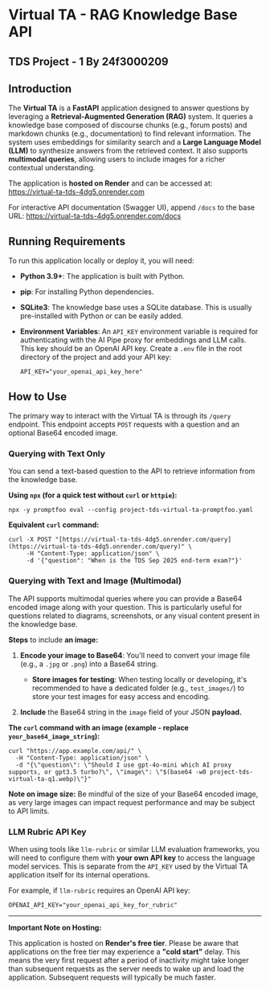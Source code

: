 # Virtual TA - RAG Knowledge Base API
## TDS Project - 1 By 24f3000209

## Introduction

The **Virtual TA** is a **FastAPI** application designed to answer questions by leveraging a **Retrieval-Augmented Generation (RAG)** system. It queries a knowledge base composed of discourse chunks (e.g., forum posts) and markdown chunks (e.g., documentation) to find relevant information. The system uses embeddings for similarity search and a **Large Language Model (LLM)** to synthesize answers from the retrieved context. It also supports **multimodal queries**, allowing users to include images for a richer contextual understanding.

The application is **hosted on Render** and can be accessed at: <https://virtual-ta-tds-4dg5.onrender.com>

For interactive API documentation (Swagger UI), append `/docs` to the base URL: <https://virtual-ta-tds-4dg5.onrender.com/docs>

## Running Requirements

To run this application locally or deploy it, you will need:

* **Python 3.9+**: The application is built with Python.

* **pip**: For installing Python dependencies.

* **SQLite3**: The knowledge base uses a SQLite database. This is usually pre-installed with Python or can be easily added.

* **Environment Variables**: An `API_KEY` environment variable is required for authenticating with the AI Pipe proxy for embeddings and LLM calls. This key should be an OpenAI API key. Create a `.env` file in the root directory of the project and add your API key:

  ```
  API_KEY="your_openai_api_key_here"
  ```

## How to Use

The primary way to interact with the Virtual TA is through its `/query` endpoint. This endpoint accepts `POST` requests with a question and an optional Base64 encoded image.

### Querying with Text Only

You can send a text-based question to the API to retrieve information from the knowledge base.

**Using `npx` (for a quick test without `curl` or `httpie`):**

```
npx -y promptfoo eval --config project-tds-virtual-ta-promptfoo.yaml
```

**Equivalent `curl` command:**

```
curl -X POST "[https://virtual-ta-tds-4dg5.onrender.com/query](https://virtual-ta-tds-4dg5.onrender.com/query)" \
     -H "Content-Type: application/json" \
     -d '{"question": "When is the TDS Sep 2025 end-term exam?"}'
```

### Querying with Text and Image (Multimodal)

The API supports multimodal queries where you can provide a Base64 encoded image along with your question. This is particularly useful for questions related to diagrams, screenshots, or any visual content present in the knowledge base.

**Steps** to include **an image:**

1. **Encode your image to Base64**: You'll need to convert your image file (e.g., a `.jpg` or `.png`) into a Base64 string.

   * **Store images for testing**: When testing locally or developing, it's recommended to have a dedicated folder (e.g., `test_images/`) to store your test images for easy access and encoding.

2. **Include** the Base64 string in the `image` field of your JSON **payload.**


**The `curl` command with an image (example - replace `your_base64_image_string`):**

```
curl "https://app.example.com/api/" \
  -H "Content-Type: application/json" \
  -d "{\"question\": \"Should I use gpt-4o-mini which AI proxy supports, or gpt3.5 turbo?\", \"image\": \"$(base64 -w0 project-tds-virtual-ta-q1.webp)\"}"

```

**Note on image size:** Be mindful of the size of your Base64 encoded image, as very large images can impact request performance and may be subject to API limits.

### LLM Rubric API Key

When using tools like `llm-rubric` or similar LLM evaluation frameworks, you will need to configure them with **your own API key** to access the language model services. This is separate from the `API_KEY` used by the Virtual TA application itself for its internal operations.

For example, if `llm-rubric` requires an OpenAI API key:

```
OPENAI_API_KEY="your_openai_api_key_for_rubric"
```

---

**Important Note on Hosting:**

This application is hosted on **Render's free tier**. Please be aware that applications on the free tier may experience a **"cold start"** delay. This means the very first request after a period of inactivity might take longer than subsequent requests as the server needs to wake up and load the application. Subsequent requests will typically be much faster.
